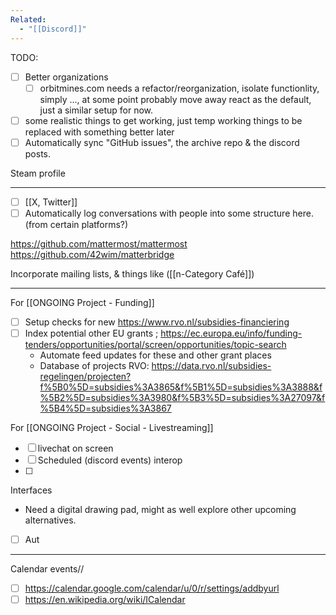 ```yaml
---
Related:
  - "[[Discord]]"
---
```

TODO:
- [ ] Better organizations
	- [ ] orbitmines.com needs a refactor/reorganization, isolate functionlity, simply ..., at some point probably move away react as the default, just a similar setup for now.
- [ ] some realistic things to get working, just temp working things to be replaced with something better later
- [ ] Automatically sync "GitHub issues", the archive repo & the discord posts.

Steam profile


---

- [ ] [[X, Twitter]]
- [ ] Automatically log conversations with people into some structure here. (from certain platforms?)

https://github.com/mattermost/mattermost
https://github.com/42wim/matterbridge

Incorporate mailing lists, & things like ([[n-Category Café]])

---
For [[ONGOING Project - Funding]]
- [ ] Setup checks for new https://www.rvo.nl/subsidies-financiering  
- [ ] Index potential other EU grants ; https://ec.europa.eu/info/funding-tenders/opportunities/portal/screen/opportunities/topic-search  
  - Automate feed updates for these and other grant places
  - Database of projects RVO: https://data.rvo.nl/subsidies-regelingen/projecten?f%5B0%5D=subsidies%3A3865&f%5B1%5D=subsidies%3A3888&f%5B2%5D=subsidies%3A3980&f%5B3%5D=subsidies%3A27097&f%5B4%5D=subsidies%3A3867  

For [[ONGOING Project - Social - Livestreaming]]
- [ ] livechat on screen
- [ ] Scheduled (discord events) interop
- [ ] 

Interfaces
- Need a digital drawing pad, might as well explore other upcoming alternatives.

- [ ] Aut

---

Calendar events//
- [ ] https://calendar.google.com/calendar/u/0/r/settings/addbyurl
- [ ] https://en.wikipedia.org/wiki/ICalendar
